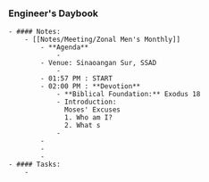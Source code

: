 ### Engineer's Daybook
	- #### Notes:
		- [[Notes/Meeting/Zonal Men's Monthly]]
			- **Agenda**
				-
			- Venue: Sinaoangan Sur, SSAD
				-
			- 01:57 PM : START
			- 02:00 PM : **Devotion**
				- **Biblical Foundation:** Exodus 18
				- Introduction:
				  Moses' Excuses
				  1. Who am I?
				  2. What s
				-
			-
			-
			-
	- #### Tasks:
		-